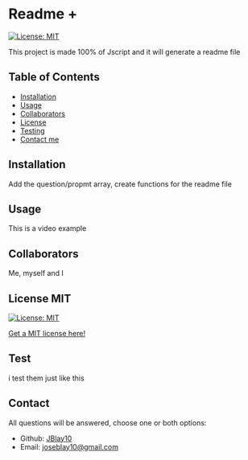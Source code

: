 
  # Readme +
  [![License: MIT](https://img.shields.io/badge/License-MIT-yellow.svg)](https://opensource.org/licenses/MIT)  

  This project is made 100% of Jscript and it will generate a readme file

  ## Table of Contents

  - [Installation](#installation)
  - [Usage](#usage)
  - [Collaborators](#collaborators)
  - [License](#license-MIT)
  - [Testing](#test)
  - [Contact me](#contact)

  ## Installation

  Add the question/propmt array, create functions for the readme file

  ## Usage
  <!-- For the screenshots create an "assets/images" folder in your repository and upload your screenshot to it use this syntax: ![alt text](assets/images/screenshot.png) -->

  This is a video example

  ## Collaborators

  Me, myself and I

  ## License MIT
  [![License: MIT](https://img.shields.io/badge/License-MIT-yellow.svg)](https://opensource.org/licenses/MIT) 

  [Get a MIT license here!](https://choosealicense.com/licenses/mit/)

  ## Test

  i test them just like this

  ## Contact

  All questions will be answered, choose one or both options:

  - Github: [JBlay10](https://github.com/JBlay10)
  - Email: joseblay10@gmail.com

